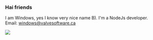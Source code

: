 ### Hai friends
<!--
**WindowsCmd/Windowscmd** is a ✨ _special_ ✨ repository because its `README.md` (this file) appears on your GitHub profile.

Here are some ideas to get you started:

- 🔭 I’m currently working on ...
- 🌱 I’m currently learning ...
- 👯 I’m looking to collaborate on ...
- 🤔 I’m looking for help with ...
- 💬 Ask me about ...
- 📫 How to reach me: ...
- 😄 Pronouns: ...
- ⚡ Fun fact: ...
-->

I am Windows, yes I know very nice name B). I'm a NodeJs developer. Email: windows@valvesoftware.ca

![](https://external-content.duckduckgo.com/iu/?u=https%3A%2F%2Fthumbs.gfycat.com%2FSevereSecretHarborporpoise-size_restricted.gif&f=1&nofb=1])
